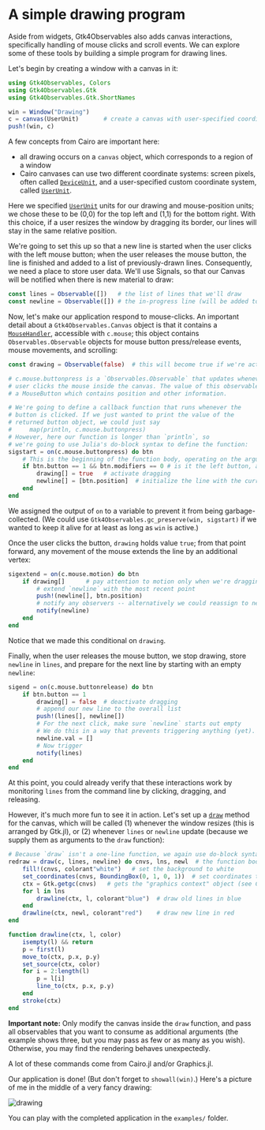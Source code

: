 # A simple drawing program

Aside from widgets, Gtk4Observables also adds canvas interactions,
specifically handling of mouse clicks and scroll events. We can
explore some of these tools by building a simple program for drawing
lines.

Let's begin by creating a window with a canvas in it:

```julia
using Gtk4Observables, Colors
using Gtk4Observables.Gtk
using Gtk4Observables.Gtk.ShortNames

win = Window("Drawing")
c = canvas(UserUnit)       # create a canvas with user-specified coordinates
push!(win, c)
```

A few concepts from Cairo are important here:

- all drawing occurs on a `canvas` object, which corresponds to a region of a window
- Cairo canvases can use two different coordinate systems: screen
  pixels, often called [`DeviceUnit`](@ref), and a user-specified
  custom coordinate system, called [`UserUnit`](@ref).

Here we specified [`UserUnit`](@ref) units for our drawing and
mouse-position units; we chose these to be (0,0) for the top left
and (1,1) for the bottom right. With this choice, if a user resizes
the window by dragging its border, our lines will stay in the same
relative position.

We're going to set this up so that a new line is started when the user
clicks with the left mouse button; when the user releases the mouse
button, the line is finished and added to a list of previously-drawn
lines. Consequently, we need a place to store user data. We'll use
Signals, so that our Canvas will be notified when there is new
material to draw:

```julia
const lines = Observable([])   # the list of lines that we'll draw
const newline = Observable([]) # the in-progress line (will be added to list above)
```

Now, let's make our application respond to mouse-clicks. An important
detail about a `Gtk4Observables.Canvas` object is that it contains a
[`MouseHandler`](@ref), accessible with `c.mouse`; this object
contains `Observables.Observable` objects for mouse button press/release
events, mouse movements, and scrolling:

```julia
const drawing = Observable(false)  # this will become true if we're actively dragging

# c.mouse.buttonpress is a `Observables.Observable` that updates whenever the
# user clicks the mouse inside the canvas. The value of this observable is
# a MouseButton which contains position and other information.

# We're going to define a callback function that runs whenever the
# button is clicked. If we just wanted to print the value of the
# returned button object, we could just say
#     map(println, c.mouse.buttonpress)
# However, here our function is longer than `println`, so
# we're going to use Julia's do-block syntax to define the function:
sigstart = on(c.mouse.buttonpress) do btn
    # This is the beginning of the function body, operating on the argument `btn`
    if btn.button == 1 && btn.modifiers == 0 # is it the left button, and no shift/ctrl/alt keys pressed?
        drawing[] = true   # activate dragging
        newline[] = [btn.position]  # initialize the line with the current position
    end
end
```

We assigned the output of `on` to a variable to prevent it from being
garbage-collected.
(We could use `Gtk4Observables.gc_preserve(win, sigstart)` if we wanted
to keep it alive for at least as long as `win` is active.)

Once the user clicks the button, `drawing` holds value `true`; from
that point forward, any movement of the mouse extends the line by an
additional vertex:

```julia
sigextend = on(c.mouse.motion) do btn
    if drawing[]      # pay attention to motion only when we're dragging
        # extend `newline` with the most recent point
        push!(newline[], btn.position)
        # notify any observers -- alternatively we could reassign to newline[]
        notify(newline)
    end
end
```

Notice that we made this conditional on `drawing`.

Finally, when the user releases the mouse button, we stop drawing, store
`newline` in `lines`, and prepare for the next line by starting with
an empty `newline`:

```julia
sigend = on(c.mouse.buttonrelease) do btn
    if btn.button == 1
        drawing[] = false  # deactivate dragging
        # append our new line to the overall list
        push!(lines[], newline[])
        # For the next click, make sure `newline` starts out empty
        # We do this in a way that prevents triggering anything (yet).
        newline.val = []
        # Now trigger
        notify(lines)
    end
end
```

At this point, you could already verify that these interactions work
by monitoring `lines` from the command line by clicking, dragging, and
releasing.

However, it's much more fun to see it in action. Let's set up a
[`draw`](http://juliagraphics.github.io/Gtk.jl/latest/manual/canvas.html)
method for the canvas, which will be called (1) whenever the window
resizes (this is arranged by Gtk.jl), or (2) whenever `lines` or
`newline` update (because we supply them as arguments to the `draw`
function):

```julia
# Because `draw` isn't a one-line function, we again use do-block syntax:
redraw = draw(c, lines, newline) do cnvs, lns, newl  # the function body takes 3 arguments
    fill!(cnvs, colorant"white")   # set the background to white
    set_coordinates(cnvs, BoundingBox(0, 1, 0, 1))  # set coordinates to 0..1 along each axis
    ctx = Gtk.getgc(cnvs)   # gets the "graphics context" object (see Cairo/Gtk)
    for l in lns
        drawline(ctx, l, colorant"blue")  # draw old lines in blue
    end
    drawline(ctx, newl, colorant"red")    # draw new line in red
end

function drawline(ctx, l, color)
    isempty(l) && return
    p = first(l)
    move_to(ctx, p.x, p.y)
    set_source(ctx, color)
    for i = 2:length(l)
        p = l[i]
        line_to(ctx, p.x, p.y)
    end
    stroke(ctx)
end
```

**Important note:** Only modify the canvas inside the `draw` function, and pass
all observables that you want to consume as additional arguments (the example shows
three, but you may pass as few or as many as you wish). Otherwise, you
may find the rendering behaves unexpectedly.

A lot of these commands come from Cairo.jl and/or Graphics.jl.

Our application is done! (But don't forget to `showall(win)`.) Here's a
picture of me in the middle of a very fancy drawing:

![drawing](assets/drawing.png)

You can play with the completed application in the `examples/` folder.
